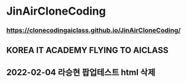# JinAirCloneCoding

### https://clonecodingaiclass.github.io/JinAirCloneCoding/

## KOREA IT ACADEMY FLYING TO AICLASS

## 2022-02-04 라승현 팝업테스트 html 삭제
